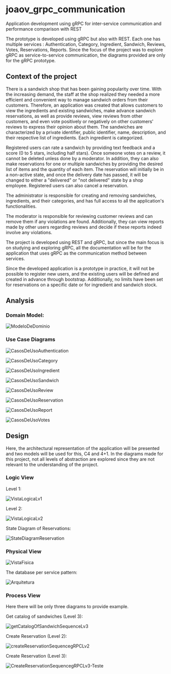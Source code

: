 # joaov_grpc_communication
Application development using gRPC for inter-service communication and performance comparison with REST

The prototype is developed using gRPC but also with REST. Each one has multiple services : Authentication, Category, Ingredient, Sandwich, Reviews, Votes, Reservations, Reports.
Since the focus of the project was to explore gRPC as service-to-service communication, the diagrams provided are only for the gRPC prototype.

## Context of the project

There is a sandwich shop that has been gaining popularity over time. With the increasing demand, the staff at the shop realized they needed a more efficient and convenient way to manage sandwich orders from their customers. Therefore, an application was created that allows customers to view the ingredients and existing sandwiches, make advance sandwich reservations, as well as provide reviews, view reviews from other customers, and even vote positively or negatively on other customers' reviews to express their opinion about them. The sandwiches are characterized by a private identifier, public identifier, name, description, and their respective list of ingredients. Each ingredient is categorized.

Registered users can rate a sandwich by providing text feedback and a score (0 to 5 stars, including half stars). Once someone votes on a review, it cannot be deleted unless done by a moderator. In addition, they can also make reservations for one or multiple sandwiches by providing the desired list of items and the quantity of each item. The reservation will initially be in a non-active state, and once the delivery date has passed, it will be changed to either a "delivered" or "not delivered" state by a shop employee. Registered users can also cancel a reservation.

The administrator is responsible for creating and removing sandwiches, ingredients, and their categories, and has full access to all the application's functionalities.

The moderator is responsible for reviewing customer reviews and can remove them if any violations are found. Additionally, they can view reports made by other users regarding reviews and decide if these reports indeed involve any violations.

The project is developed using REST and gRPC, but since the main focus is on studying and exploring gRPC, all the documentation will be for the application that uses gRPC as the communication method between services.

Since the developed application is a prototype in practice, it will not be possible to register new users, and the existing users will be defined and created in advance through bootstrap. Additionally, no limits have been set for reservations on a specific date or for ingredient and sandwich stock.

## Analysis

### Domain Model:

![ModeloDeDominio](https://github.com/joaovieira17/joaov_grpc_communication/assets/84910996/2ad1a841-2e98-438b-95f9-bf3d7532ec88)

### Use Case Diagrams 

![CasosDeUsoAuthentication](https://github.com/joaovieira17/joaov_grpc_communication/assets/84910996/496931d0-35c5-419d-9504-514a1e0d89b9)

![CasosDeUsoCategory](https://github.com/joaovieira17/joaov_grpc_communication/assets/84910996/d072146f-62ae-4a9b-9cb5-a7cb9caa1fe4)

![CasosDeUsoIngredient](https://github.com/joaovieira17/joaov_grpc_communication/assets/84910996/e8a94434-1472-486d-88ac-2263cb05a98d)

![CasosDeUsoSandwich](https://github.com/joaovieira17/joaov_grpc_communication/assets/84910996/36225ad7-e22f-44b4-8fa6-d4ac1586257e)

![CasosDeUsoReview](https://github.com/joaovieira17/joaov_grpc_communication/assets/84910996/db9ef18d-2c56-4f94-8a91-e45fad11ea6d)

![CasosDeUsoReservation](https://github.com/joaovieira17/joaov_grpc_communication/assets/84910996/a6661963-3c82-4693-a50e-d88ff39cda28)

![CasosDeUsoReport](https://github.com/joaovieira17/joaov_grpc_communication/assets/84910996/9b6ed47d-61b4-449a-891a-797638d86c6f)

![CasosDeUsoVotes](https://github.com/joaovieira17/joaov_grpc_communication/assets/84910996/009ac84e-44b4-4c5b-a23e-88fcae60b533)


## Design

Here, the architectural representation of the application will be presented and two models will be used for this, C4 and 4+1.
In the diagrams made for this project, not all levels of abstraction are explored since they are not relevant to the understanding of the project.

### Logic View

Level 1:

![VistaLogicaLv1](https://github.com/joaovieira17/joaov_grpc_communication/assets/84910996/d52d150c-fa0e-4e3d-8ec2-72adefdf56b4)

Level 2:

![VistaLogicaLv2](https://github.com/joaovieira17/joaov_grpc_communication/assets/84910996/e16a07d8-fefe-4b79-9fdc-b3661e39ed7c)

 State Diagram of Reservations:

![StateDiagramReservation](https://github.com/joaovieira17/joaov_grpc_communication/assets/84910996/144587c5-3f19-4b6f-9731-d16dbf7796a5)

### Physical View

![VistaFisica](https://github.com/joaovieira17/joaov_grpc_communication/assets/84910996/0c07ee18-5f74-4222-a700-884338a460fa)

The database per service pattern:

![Arquitetura](https://github.com/joaovieira17/joaov_grpc_communication/assets/84910996/43c2b842-b1d7-4535-be02-ecd106ab536b)


### Process View

Here there will be only three diagrams to provide example.

Get catalog of sandwiches (Level 3):

![getCatalogOfSandwichSequenceLv3](https://github.com/joaovieira17/joaov_grpc_communication/assets/84910996/5b0710de-a1e0-4d1d-908a-6e7ec1ce64a9)

Create Reservation (Level 2):

![createReservationSequencegRPCLv2](https://github.com/joaovieira17/joaov_grpc_communication/assets/84910996/a582409c-1cdd-4861-b662-8d0b5fd440e5)

Create Reservation (Level 3):

![CreateReservationSequencegRPCLv3-Teste](https://github.com/joaovieira17/joaov_grpc_communication/assets/84910996/c426ecce-99d4-4112-b394-492ca8055e9e)




